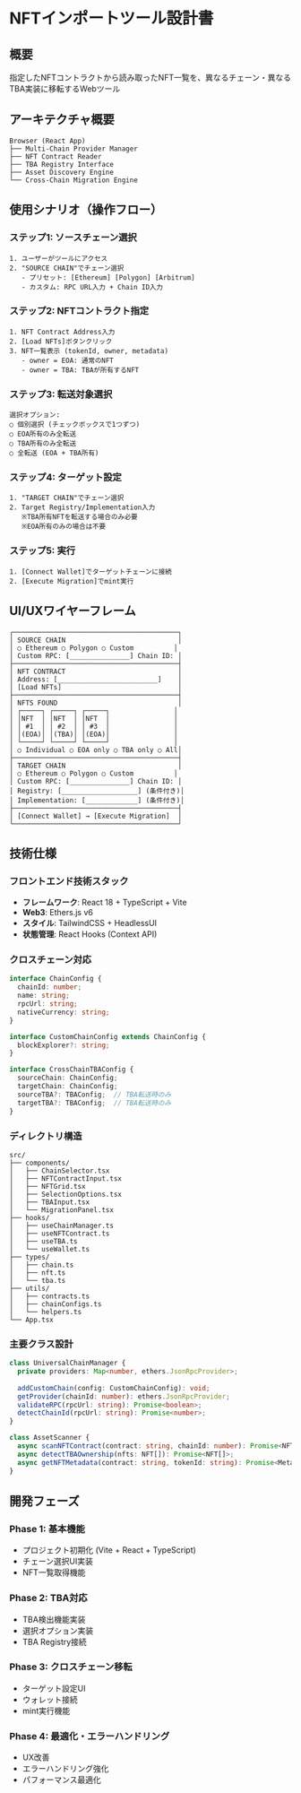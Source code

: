 # NFTインポートツール設計書

## 概要
指定したNFTコントラクトから読み取ったNFT一覧を、異なるチェーン・異なるTBA実装に移転するWebツール

## アーキテクチャ概要
```
Browser (React App)
├── Multi-Chain Provider Manager
├── NFT Contract Reader
├── TBA Registry Interface
├── Asset Discovery Engine
└── Cross-Chain Migration Engine
```

## 使用シナリオ（操作フロー）

### ステップ1: ソースチェーン選択
```
1. ユーザーがツールにアクセス
2. "SOURCE CHAIN"でチェーン選択
   - プリセット: [Ethereum] [Polygon] [Arbitrum]  
   - カスタム: RPC URL入力 + Chain ID入力
```

### ステップ2: NFTコントラクト指定
```
1. NFT Contract Address入力
2. [Load NFTs]ボタンクリック
3. NFT一覧表示 (tokenId, owner, metadata)
   - owner = EOA: 通常のNFT
   - owner = TBA: TBAが所有するNFT
```

### ステップ3: 転送対象選択
```
選択オプション:
○ 個別選択 (チェックボックスで1つずつ)
○ EOA所有のみ全転送
○ TBA所有のみ全転送
○ 全転送 (EOA + TBA所有)
```

### ステップ4: ターゲット設定
```
1. "TARGET CHAIN"でチェーン選択
2. Target Registry/Implementation入力 
   ※TBA所有NFTを転送する場合のみ必要
   ※EOA所有のみの場合は不要
```

### ステップ5: 実行
```
1. [Connect Wallet]でターゲットチェーンに接続
2. [Execute Migration]でmint実行
```

## UI/UXワイヤーフレーム
```
┌─────────────────────────────────────────┐
│ SOURCE CHAIN                            │
│ ○ Ethereum ○ Polygon ○ Custom          │
│ Custom RPC: [_______________] Chain ID: │
├─────────────────────────────────────────┤
│ NFT CONTRACT                            │
│ Address: [_________________________]    │
│ [Load NFTs]                             │
├─────────────────────────────────────────┤
│ NFTS FOUND                              │
│ ┌─────┐ ┌─────┐ ┌─────┐                │
│ │NFT  │ │NFT  │ │NFT  │                │
│ │ #1  │ │ #2  │ │ #3  │                │
│ │(EOA)│ │(TBA)│ │(EOA)│                │
│ └─────┘ └─────┘ └─────┘                │
│ ○ Individual ○ EOA only ○ TBA only ○ All│
├─────────────────────────────────────────┤
│ TARGET CHAIN                            │
│ ○ Ethereum ○ Polygon ○ Custom          │
│ Custom RPC: [_______________] Chain ID: │
│ Registry: [___________________] (条件付き)│
│ Implementation: [_____________] (条件付き)│
├─────────────────────────────────────────┤
│ [Connect Wallet] → [Execute Migration]  │
└─────────────────────────────────────────┘
```

## 技術仕様

### フロントエンド技術スタック
- **フレームワーク**: React 18 + TypeScript + Vite
- **Web3**: Ethers.js v6
- **スタイル**: TailwindCSS + HeadlessUI
- **状態管理**: React Hooks (Context API)

### クロスチェーン対応
```typescript
interface ChainConfig {
  chainId: number;
  name: string;
  rpcUrl: string;
  nativeCurrency: string;
}

interface CustomChainConfig extends ChainConfig {
  blockExplorer?: string;
}

interface CrossChainTBAConfig {
  sourceChain: ChainConfig;
  targetChain: ChainConfig;
  sourceTBA?: TBAConfig;  // TBA転送時のみ
  targetTBA?: TBAConfig;  // TBA転送時のみ
}
```

### ディレクトリ構造
```
src/
├── components/
│   ├── ChainSelector.tsx
│   ├── NFTContractInput.tsx
│   ├── NFTGrid.tsx
│   ├── SelectionOptions.tsx
│   ├── TBAInput.tsx
│   └── MigrationPanel.tsx
├── hooks/
│   ├── useChainManager.ts
│   ├── useNFTContract.ts
│   ├── useTBA.ts
│   └── useWallet.ts
├── types/
│   ├── chain.ts
│   ├── nft.ts
│   └── tba.ts
├── utils/
│   ├── contracts.ts
│   ├── chainConfigs.ts
│   └── helpers.ts
└── App.tsx
```

### 主要クラス設計
```typescript
class UniversalChainManager {
  private providers: Map<number, ethers.JsonRpcProvider>;
  
  addCustomChain(config: CustomChainConfig): void;
  getProvider(chainId: number): ethers.JsonRpcProvider;
  validateRPC(rpcUrl: string): Promise<boolean>;
  detectChainId(rpcUrl: string): Promise<number>;
}

class AssetScanner {
  async scanNFTContract(contract: string, chainId: number): Promise<NFT[]>;
  async detectTBAOwnership(nfts: NFT[]): Promise<NFT[]>;
  async getNFTMetadata(contract: string, tokenId: string): Promise<Metadata>;
}
```

## 開発フェーズ

### Phase 1: 基本機能
- プロジェクト初期化 (Vite + React + TypeScript)
- チェーン選択UI実装
- NFT一覧取得機能

### Phase 2: TBA対応
- TBA検出機能実装
- 選択オプション実装
- TBA Registry接続

### Phase 3: クロスチェーン移転
- ターゲット設定UI
- ウォレット接続
- mint実行機能

### Phase 4: 最適化・エラーハンドリング
- UX改善
- エラーハンドリング強化
- パフォーマンス最適化